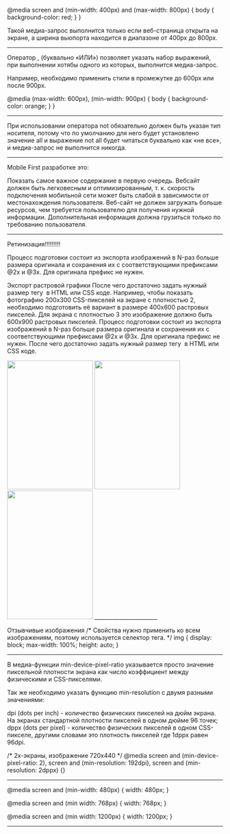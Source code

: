 @media screen and (min-width: 400px) and (max-width: 800px) {
  body {
    background-color: red;
  }
}

Такой медиа-запрос выполнится только если веб-страница открыта на экране, а ширина вьюпорта находится в диапазоне от 400px до 800px.

____________________
Оператор , (буквально «ИЛИ») позволяет указать набор выражений, при выполнении хотябы одного из которых, выполнится медиа-запрос.

Например, необходимо применить стили в промежутке до 600px или после 900px.

@media (max-width: 600px), (min-width: 900px) {
  body {
    background-color: orange;
  }
}
___________________________

При использовании оператора not обязательно должен быть указан тип носителя, потому что по умолчанию для него будет установлено значение all и выражение not all будет читаться буквально как «не все», и медиа-запрос не выполнится никогда.
_____________________

Mobile First разработке это:

Показать самое важное содержание в первую очередь.
Вебсайт должен быть легковесным и оптимизированным, т. к. скорость подключения мобильной сети может быть слабой в зависимости от местонахождения пользователя.
Веб-сайт не должен загружать больше ресурсов, чем требуется пользователю для получения нужной информации.
Дополнительная информация должна грузиться только по требованию пользователя.

______________________
Ретинизация!!!!!!!!!

Процесс подготовки состоит из экспорта изображений в N-раз больше размера оригинала и сохранения их с соответствующими префиксами @2x и @3x. Для оригинала префикс не нужен.

Экспорт растровой графики
После чего достаточно задать нужный размер тегу <img> в HTML или CSS коде.
Например, чтобы показать фотографию 200x300 CSS-пикселей на экране с плотностью 2, необходимо подготовить её вариант в размере 400x600 растровых пикселей. Для экрана с плотностью 3 это изображение должно быть 600x900 растровых пикселей.
Процесс подготовки состоит из экспорта изображений в N-раз больше размера оригинала и сохранения их с соответствующими префиксами @2x и @3x. Для оригинала префикс не нужен.
После чего достаточно задать нужный размер тегу <img> в HTML или CSS коде.

<img src="icon.png" width="200" height="300" />
<img src="icon@2x.png" width="200" height="300" />
<img src="icon@3x.png" width="200" height="300" />
_______________________

Отзывчивые изображения
/* Свойства нужно применить ко всем изображениям,
   поэтому используется селектор тега. */
img {
  display: block;
  max-width: 100%;
  height: auto;
}
___________________________

В медиа-функции min-device-pixel-ratio указывается просто значение пиксельной плотности экрана как число коэффициент между физическими и CSS-пикселями.

Так же необходимо указать функцию min-resolution с двумя разными значениями:

dpi (dots per inch) - количество физических пикселей на дюйм экрана. На экранах стандартной плотности пикселей в одном дюйме 96 точек;
dppx (dots per pixel) - количество физических пикселей в одном CSS-пикселе, другими словами это плотность пикселей где 1dppx равен 96dpi.

/* 2x-экраны, изображение 720x440 */
@media screen and (min-device-pixel-ratio: 2),
  screen and (min-resolution: 192dpi),
  screen and (min-resolution: 2dppx) {}
  _____________________________
  <!--гибридная вёрстка - на мобильнике отзывчивая (так как разные экраны мобильных), а потом адаптивная. Тянись как хочешь, но когда вьюпорт от 480 пикселей - то останься шириной 480 пикселей.-->
  @media screen and (min-width: 480px) {
    width: 480px;
  }

  @media screen and (min width: 768px) {
    width: 768px;
  }
  
  @media screen and (min width: 1200px) {
    width: 1200px;
  }
  _________________________________________
  